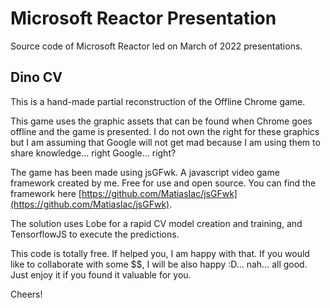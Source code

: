 # Microsoft Reactor Presentation

Source code of Microsoft Reactor led on March of 2022 presentations.

## Dino CV

This is a hand-made partial reconstruction of the Offline Chrome game.

This game uses the graphic assets that can be found when Chrome goes offline and the game is presented. I do not own the right for these graphics but I am assuming that Google will not get mad because I am using them to share knowledge... right Google... right?

The game has been made using jsGFwk. A javascript video game framework created by me. Free for use and open source. You can find the framework here [https://github.com/MatiasIac/jsGFwk](https://github.com/MatiasIac/jsGFwk).

The solution uses Lobe for a rapid CV model creation and training, and TensorflowJS to execute the predictions.

This code is totally free. If helped you, I am happy with that. If you would like to collaborate with some $$, I will be also happy :D... nah... all good. Just enjoy it if you found it valuable for you.

Cheers!
